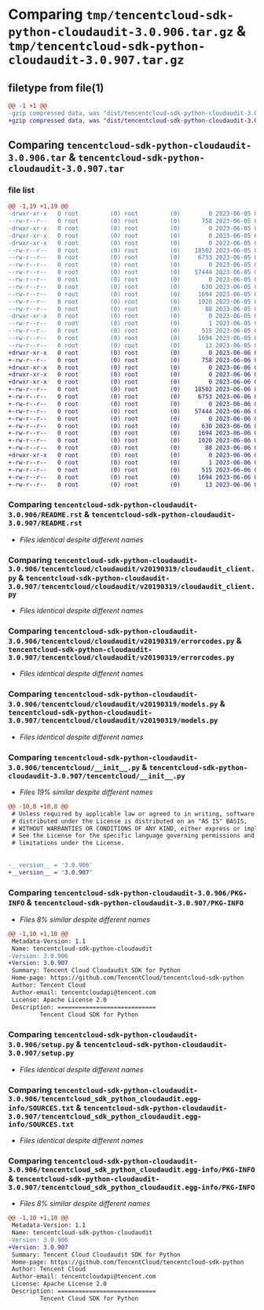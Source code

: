 # Comparing `tmp/tencentcloud-sdk-python-cloudaudit-3.0.906.tar.gz` & `tmp/tencentcloud-sdk-python-cloudaudit-3.0.907.tar.gz`

## filetype from file(1)

```diff
@@ -1 +1 @@
-gzip compressed data, was "dist/tencentcloud-sdk-python-cloudaudit-3.0.906.tar", last modified: Mon Jun  5 00:30:35 2023, max compression
+gzip compressed data, was "dist/tencentcloud-sdk-python-cloudaudit-3.0.907.tar", last modified: Tue Jun  6 02:22:35 2023, max compression
```

## Comparing `tencentcloud-sdk-python-cloudaudit-3.0.906.tar` & `tencentcloud-sdk-python-cloudaudit-3.0.907.tar`

### file list

```diff
@@ -1,19 +1,19 @@
-drwxr-xr-x   0 root         (0) root         (0)        0 2023-06-05 00:30:35.000000 tencentcloud-sdk-python-cloudaudit-3.0.906/
--rw-r--r--   0 root         (0) root         (0)      758 2023-06-05 00:30:34.000000 tencentcloud-sdk-python-cloudaudit-3.0.906/README.rst
-drwxr-xr-x   0 root         (0) root         (0)        0 2023-06-05 00:30:35.000000 tencentcloud-sdk-python-cloudaudit-3.0.906/tencentcloud/
-drwxr-xr-x   0 root         (0) root         (0)        0 2023-06-05 00:30:35.000000 tencentcloud-sdk-python-cloudaudit-3.0.906/tencentcloud/cloudaudit/
-drwxr-xr-x   0 root         (0) root         (0)        0 2023-06-05 00:30:35.000000 tencentcloud-sdk-python-cloudaudit-3.0.906/tencentcloud/cloudaudit/v20190319/
--rw-r--r--   0 root         (0) root         (0)    18502 2023-06-05 00:30:35.000000 tencentcloud-sdk-python-cloudaudit-3.0.906/tencentcloud/cloudaudit/v20190319/cloudaudit_client.py
--rw-r--r--   0 root         (0) root         (0)     6753 2023-06-05 00:30:35.000000 tencentcloud-sdk-python-cloudaudit-3.0.906/tencentcloud/cloudaudit/v20190319/errorcodes.py
--rw-r--r--   0 root         (0) root         (0)        0 2023-06-05 00:30:35.000000 tencentcloud-sdk-python-cloudaudit-3.0.906/tencentcloud/cloudaudit/v20190319/__init__.py
--rw-r--r--   0 root         (0) root         (0)    57444 2023-06-05 00:30:35.000000 tencentcloud-sdk-python-cloudaudit-3.0.906/tencentcloud/cloudaudit/v20190319/models.py
--rw-r--r--   0 root         (0) root         (0)        0 2023-06-05 00:30:35.000000 tencentcloud-sdk-python-cloudaudit-3.0.906/tencentcloud/cloudaudit/__init__.py
--rw-r--r--   0 root         (0) root         (0)      630 2023-06-05 00:30:34.000000 tencentcloud-sdk-python-cloudaudit-3.0.906/tencentcloud/__init__.py
--rw-r--r--   0 root         (0) root         (0)     1694 2023-06-05 00:30:35.000000 tencentcloud-sdk-python-cloudaudit-3.0.906/PKG-INFO
--rw-r--r--   0 root         (0) root         (0)     1020 2023-06-05 00:30:34.000000 tencentcloud-sdk-python-cloudaudit-3.0.906/setup.py
--rw-r--r--   0 root         (0) root         (0)       88 2023-06-05 00:30:35.000000 tencentcloud-sdk-python-cloudaudit-3.0.906/setup.cfg
-drwxr-xr-x   0 root         (0) root         (0)        0 2023-06-05 00:30:35.000000 tencentcloud-sdk-python-cloudaudit-3.0.906/tencentcloud_sdk_python_cloudaudit.egg-info/
--rw-r--r--   0 root         (0) root         (0)        1 2023-06-05 00:30:35.000000 tencentcloud-sdk-python-cloudaudit-3.0.906/tencentcloud_sdk_python_cloudaudit.egg-info/dependency_links.txt
--rw-r--r--   0 root         (0) root         (0)      515 2023-06-05 00:30:35.000000 tencentcloud-sdk-python-cloudaudit-3.0.906/tencentcloud_sdk_python_cloudaudit.egg-info/SOURCES.txt
--rw-r--r--   0 root         (0) root         (0)     1694 2023-06-05 00:30:35.000000 tencentcloud-sdk-python-cloudaudit-3.0.906/tencentcloud_sdk_python_cloudaudit.egg-info/PKG-INFO
--rw-r--r--   0 root         (0) root         (0)       13 2023-06-05 00:30:35.000000 tencentcloud-sdk-python-cloudaudit-3.0.906/tencentcloud_sdk_python_cloudaudit.egg-info/top_level.txt
+drwxr-xr-x   0 root         (0) root         (0)        0 2023-06-06 02:22:35.000000 tencentcloud-sdk-python-cloudaudit-3.0.907/
+-rw-r--r--   0 root         (0) root         (0)      758 2023-06-06 02:22:35.000000 tencentcloud-sdk-python-cloudaudit-3.0.907/README.rst
+drwxr-xr-x   0 root         (0) root         (0)        0 2023-06-06 02:22:35.000000 tencentcloud-sdk-python-cloudaudit-3.0.907/tencentcloud/
+drwxr-xr-x   0 root         (0) root         (0)        0 2023-06-06 02:22:35.000000 tencentcloud-sdk-python-cloudaudit-3.0.907/tencentcloud/cloudaudit/
+drwxr-xr-x   0 root         (0) root         (0)        0 2023-06-06 02:22:35.000000 tencentcloud-sdk-python-cloudaudit-3.0.907/tencentcloud/cloudaudit/v20190319/
+-rw-r--r--   0 root         (0) root         (0)    18502 2023-06-06 02:22:35.000000 tencentcloud-sdk-python-cloudaudit-3.0.907/tencentcloud/cloudaudit/v20190319/cloudaudit_client.py
+-rw-r--r--   0 root         (0) root         (0)     6753 2023-06-06 02:22:35.000000 tencentcloud-sdk-python-cloudaudit-3.0.907/tencentcloud/cloudaudit/v20190319/errorcodes.py
+-rw-r--r--   0 root         (0) root         (0)        0 2023-06-06 02:22:35.000000 tencentcloud-sdk-python-cloudaudit-3.0.907/tencentcloud/cloudaudit/v20190319/__init__.py
+-rw-r--r--   0 root         (0) root         (0)    57444 2023-06-06 02:22:35.000000 tencentcloud-sdk-python-cloudaudit-3.0.907/tencentcloud/cloudaudit/v20190319/models.py
+-rw-r--r--   0 root         (0) root         (0)        0 2023-06-06 02:22:35.000000 tencentcloud-sdk-python-cloudaudit-3.0.907/tencentcloud/cloudaudit/__init__.py
+-rw-r--r--   0 root         (0) root         (0)      630 2023-06-06 02:22:35.000000 tencentcloud-sdk-python-cloudaudit-3.0.907/tencentcloud/__init__.py
+-rw-r--r--   0 root         (0) root         (0)     1694 2023-06-06 02:22:35.000000 tencentcloud-sdk-python-cloudaudit-3.0.907/PKG-INFO
+-rw-r--r--   0 root         (0) root         (0)     1020 2023-06-06 02:22:35.000000 tencentcloud-sdk-python-cloudaudit-3.0.907/setup.py
+-rw-r--r--   0 root         (0) root         (0)       88 2023-06-06 02:22:35.000000 tencentcloud-sdk-python-cloudaudit-3.0.907/setup.cfg
+drwxr-xr-x   0 root         (0) root         (0)        0 2023-06-06 02:22:35.000000 tencentcloud-sdk-python-cloudaudit-3.0.907/tencentcloud_sdk_python_cloudaudit.egg-info/
+-rw-r--r--   0 root         (0) root         (0)        1 2023-06-06 02:22:35.000000 tencentcloud-sdk-python-cloudaudit-3.0.907/tencentcloud_sdk_python_cloudaudit.egg-info/dependency_links.txt
+-rw-r--r--   0 root         (0) root         (0)      515 2023-06-06 02:22:35.000000 tencentcloud-sdk-python-cloudaudit-3.0.907/tencentcloud_sdk_python_cloudaudit.egg-info/SOURCES.txt
+-rw-r--r--   0 root         (0) root         (0)     1694 2023-06-06 02:22:35.000000 tencentcloud-sdk-python-cloudaudit-3.0.907/tencentcloud_sdk_python_cloudaudit.egg-info/PKG-INFO
+-rw-r--r--   0 root         (0) root         (0)       13 2023-06-06 02:22:35.000000 tencentcloud-sdk-python-cloudaudit-3.0.907/tencentcloud_sdk_python_cloudaudit.egg-info/top_level.txt
```

### Comparing `tencentcloud-sdk-python-cloudaudit-3.0.906/README.rst` & `tencentcloud-sdk-python-cloudaudit-3.0.907/README.rst`

 * *Files identical despite different names*

### Comparing `tencentcloud-sdk-python-cloudaudit-3.0.906/tencentcloud/cloudaudit/v20190319/cloudaudit_client.py` & `tencentcloud-sdk-python-cloudaudit-3.0.907/tencentcloud/cloudaudit/v20190319/cloudaudit_client.py`

 * *Files identical despite different names*

### Comparing `tencentcloud-sdk-python-cloudaudit-3.0.906/tencentcloud/cloudaudit/v20190319/errorcodes.py` & `tencentcloud-sdk-python-cloudaudit-3.0.907/tencentcloud/cloudaudit/v20190319/errorcodes.py`

 * *Files identical despite different names*

### Comparing `tencentcloud-sdk-python-cloudaudit-3.0.906/tencentcloud/cloudaudit/v20190319/models.py` & `tencentcloud-sdk-python-cloudaudit-3.0.907/tencentcloud/cloudaudit/v20190319/models.py`

 * *Files identical despite different names*

### Comparing `tencentcloud-sdk-python-cloudaudit-3.0.906/tencentcloud/__init__.py` & `tencentcloud-sdk-python-cloudaudit-3.0.907/tencentcloud/__init__.py`

 * *Files 19% similar despite different names*

```diff
@@ -10,8 +10,8 @@
 # Unless required by applicable law or agreed to in writing, software
 # distributed under the License is distributed on an "AS IS" BASIS,
 # WITHOUT WARRANTIES OR CONDITIONS OF ANY KIND, either express or implied.
 # See the License for the specific language governing permissions and
 # limitations under the License.
 
 
-__version__ = '3.0.906'
+__version__ = '3.0.907'
```

### Comparing `tencentcloud-sdk-python-cloudaudit-3.0.906/PKG-INFO` & `tencentcloud-sdk-python-cloudaudit-3.0.907/PKG-INFO`

 * *Files 8% similar despite different names*

```diff
@@ -1,10 +1,10 @@
 Metadata-Version: 1.1
 Name: tencentcloud-sdk-python-cloudaudit
-Version: 3.0.906
+Version: 3.0.907
 Summary: Tencent Cloud Cloudaudit SDK for Python
 Home-page: https://github.com/TencentCloud/tencentcloud-sdk-python
 Author: Tencent Cloud
 Author-email: tencentcloudapi@tencent.com
 License: Apache License 2.0
 Description: ============================
         Tencent Cloud SDK for Python
```

### Comparing `tencentcloud-sdk-python-cloudaudit-3.0.906/setup.py` & `tencentcloud-sdk-python-cloudaudit-3.0.907/setup.py`

 * *Files identical despite different names*

### Comparing `tencentcloud-sdk-python-cloudaudit-3.0.906/tencentcloud_sdk_python_cloudaudit.egg-info/SOURCES.txt` & `tencentcloud-sdk-python-cloudaudit-3.0.907/tencentcloud_sdk_python_cloudaudit.egg-info/SOURCES.txt`

 * *Files identical despite different names*

### Comparing `tencentcloud-sdk-python-cloudaudit-3.0.906/tencentcloud_sdk_python_cloudaudit.egg-info/PKG-INFO` & `tencentcloud-sdk-python-cloudaudit-3.0.907/tencentcloud_sdk_python_cloudaudit.egg-info/PKG-INFO`

 * *Files 8% similar despite different names*

```diff
@@ -1,10 +1,10 @@
 Metadata-Version: 1.1
 Name: tencentcloud-sdk-python-cloudaudit
-Version: 3.0.906
+Version: 3.0.907
 Summary: Tencent Cloud Cloudaudit SDK for Python
 Home-page: https://github.com/TencentCloud/tencentcloud-sdk-python
 Author: Tencent Cloud
 Author-email: tencentcloudapi@tencent.com
 License: Apache License 2.0
 Description: ============================
         Tencent Cloud SDK for Python
```

